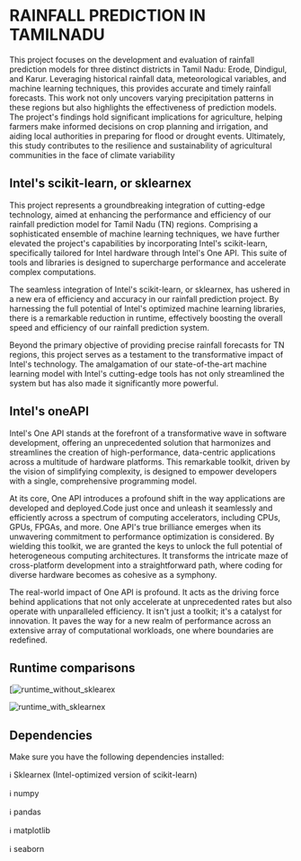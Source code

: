 
# RAINFALL PREDICTION IN TAMILNADU
This project focuses on the development and evaluation of rainfall prediction models for three distinct districts in Tamil Nadu: Erode, Dindigul, and Karur. Leveraging historical rainfall data, meteorological variables, and  machine learning techniques, this provides accurate and timely rainfall forecasts. This  work not only uncovers varying precipitation patterns in these regions but also highlights the effectiveness of  prediction models. The project's findings hold significant implications for agriculture, helping farmers make informed decisions on crop planning and irrigation, and aiding local authorities in preparing for flood or drought events. Ultimately, this study contributes to the resilience and sustainability of agricultural communities in the face of climate variability


## Intel's scikit-learn, or sklearnex
This project represents a groundbreaking integration of cutting-edge technology, aimed at enhancing the performance and efficiency of our rainfall prediction model for Tamil Nadu (TN) regions. Comprising a sophisticated ensemble of machine learning techniques, we have further elevated the project's capabilities by incorporating Intel's scikit-learn, specifically tailored for Intel hardware through Intel's One API. This suite of tools and libraries is designed to supercharge performance and accelerate complex computations.

The seamless integration of Intel's scikit-learn, or sklearnex, has ushered in a new era of efficiency and accuracy in our rainfall prediction project. By harnessing the full potential of Intel's optimized machine learning libraries, there is a remarkable reduction in runtime, effectively boosting the overall speed and efficiency of our rainfall prediction system.

Beyond the primary objective of providing precise rainfall forecasts for TN regions, this project serves as a testament to the transformative impact of Intel's technology. The amalgamation of our state-of-the-art machine learning model with Intel's cutting-edge tools has not only streamlined the system but has also made it significantly more powerful.

## Intel's oneAPI
Intel's One API stands at the forefront of a transformative wave in software development, offering an unprecedented solution that harmonizes and streamlines the creation of high-performance, data-centric applications across a multitude of hardware platforms. This remarkable toolkit, driven by the vision of simplifying complexity, is designed to empower developers with a single, comprehensive programming model.

At its core, One API introduces a profound shift in the way applications are developed and deployed.Code just once and unleash it seamlessly and efficiently across a spectrum of computing accelerators, including CPUs, GPUs, FPGAs, and more. One API's true brilliance emerges when its unwavering commitment to performance optimization is considered. By wielding this toolkit, we are granted the keys to unlock the full potential of heterogeneous computing architectures. It transforms the intricate maze of cross-platform development into a straightforward path, where coding for diverse hardware becomes as cohesive as a symphony.

The real-world impact of One API is profound. It acts as the driving force behind applications that not only accelerate at unprecedented rates but also operate with unparalleled efficiency. It isn't just a toolkit; it's a catalyst for innovation. It paves the way for a new realm of performance across an extensive array of computational workloads, one where boundaries are redefined.

## Runtime comparisons

[![runtime_without_sklearex](https://github.com/nirranjana6/one_api-rainfall/assets/142658789/d6e9a1c7-455c-4502-8145-828735267f77)


![runtime_with_sklearnex](https://github.com/nirranjana6/one_api-rainfall/assets/142658789/83f7dfe8-4a31-48fc-9f41-f689dc09026c)


## Dependencies
Make sure you have the following dependencies installed:

ℹ️ Sklearnex (Intel-optimized version of scikit-learn)

ℹ️ numpy

ℹ️ pandas

ℹ️ matplotlib

ℹ️ seaborn
